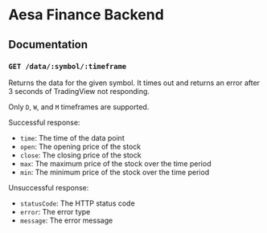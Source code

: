 # Aesa Finance Backend

## Documentation

### `GET /data/:symbol/:timeframe`

Returns the data for the given symbol. It times out and returns an error after 3 seconds of TradingView not responding.

Only `D`, `W`, and `M` timeframes are supported.

Successful response:

- `time`: The time of the data point
- `open`: The opening price of the stock
- `close`: The closing price of the stock
- `max`: The maximum price of the stock over the time period
- `min`: The minimum price of the stock over the time period

Unsuccessful response:

- `statusCode`: The HTTP status code
- `error`: The error type
- `message`: The error message
